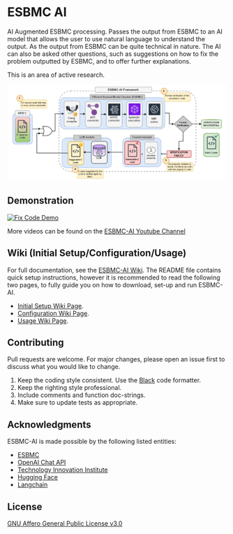 # ESBMC AI

AI Augmented ESBMC processing. Passes the output from ESBMC to an AI model that allows the user to use natural language to understand the output. As the output from ESBMC can be quite technical in nature. The AI can also be asked other questions, such as suggestions on how to fix the problem outputted by ESBMC, and to offer further explanations.

This is an area of active research.

![ESBMC-AI Visual Abstract](docs/images/esbmc-ai_framework.png)

## Demonstration

[![Fix Code Demo](https://img.youtube.com/vi/anpRa6GpVdU/0.jpg)](https://www.youtube.com/watch?v=anpRa6GpVdU)

More videos can be found on the [ESBMC-AI Youtube Channel](https://www.youtube.com/@esbmc-ai)

## Wiki (Initial Setup/Configuration/Usage)

For full documentation, see the [ESBMC-AI Wiki](https://github.com/Yiannis128/esbmc-ai/wiki). The README file contains quick setup instructions, however it is recommended to read the following two pages, to fully guide you on how to download, set-up and run ESBMC-AI.

* [Initial Setup Wiki Page](https://github.com/Yiannis128/esbmc-ai/wiki/Initial-Setup).
* [Configuration Wiki Page](https://github.com/Yiannis128/esbmc-ai/wiki/Configuration).
* [Usage Wiki Page](https://github.com/Yiannis128/esbmc-ai/wiki/Initial-Setup#usage).

## Contributing

Pull requests are welcome. For major changes, please open an issue first
to discuss what you would like to change.

1. Keep the coding style consistent. Use the [Black](https://pypi.org/project/black/) code formatter.
2. Keep the righting style professional.
3. Include comments and function doc-strings.
4. Make sure to update tests as appropriate.

## Acknowledgments

ESBMC-AI is made possible by the following listed entities:

- [ESBMC](https://github.com/esbmc/esbmc)
- [OpenAI Chat API](https://platform.openai.com/docs/guides/chat)
- [Technology Innovation Institute](https://www.tii.ae/)
- [Hugging Face](https://huggingface.co/)
- [Langchain](https://github.com/langchain-ai/langchain)

## License

[GNU Affero General Public License v3.0](https://github.com/Yiannis128/esbmc-ai/blob/master/LICENSE)
